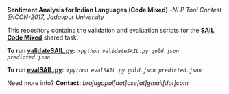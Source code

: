 **Sentiment Analysis for Indian Languages (Code Mixed)**
   -_NLP Tool Contest @ICON-2017, Jadavpur University_



This repository contains the validation and evaluation scripts for the **[SAIL Code Mixed](https://brajagopalcse.github.io/SAIL_CodeMixed-ICON-2017/)** shared task. 


**To run [validateSAIL.py](./validateSAIL.py):**
\>_```python validateSAIL.py gold.json predicted.json```_


**To run [evalSAIL.py](./evalSAIL.py):**
\>_```python evalSAIL.py gold.json predicted.json```_


Need more info?
**Contact:** _brajagopal[dot]cse[at]gmail[dot]com_

